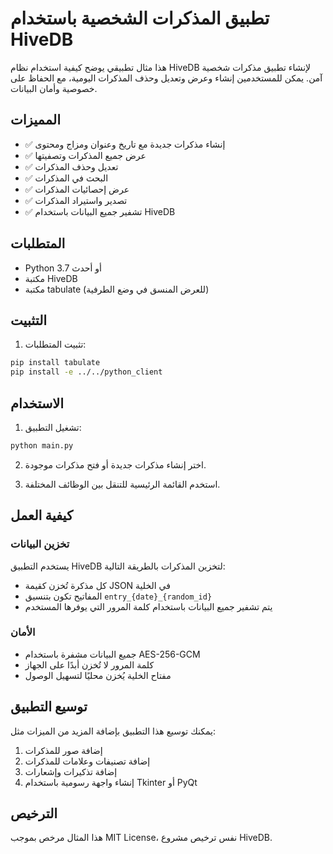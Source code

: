 # تطبيق المذكرات الشخصية باستخدام HiveDB

هذا مثال تطبيقي يوضح كيفية استخدام نظام HiveDB لإنشاء تطبيق مذكرات شخصية آمن. يمكن للمستخدمين إنشاء وعرض وتعديل وحذف المذكرات اليومية، مع الحفاظ على خصوصية وأمان البيانات.

## المميزات

- ✅ إنشاء مذكرات جديدة مع تاريخ وعنوان ومزاج ومحتوى
- ✅ عرض جميع المذكرات وتصفيتها
- ✅ تعديل وحذف المذكرات
- ✅ البحث في المذكرات
- ✅ عرض إحصائيات المذكرات
- ✅ تصدير واستيراد المذكرات
- ✅ تشفير جميع البيانات باستخدام HiveDB

## المتطلبات

- Python 3.7 أو أحدث
- مكتبة HiveDB
- مكتبة tabulate (للعرض المنسق في وضع الطرفية)

## التثبيت

1. تثبيت المتطلبات:

```bash
pip install tabulate
pip install -e ../../python_client
```

## الاستخدام

1. تشغيل التطبيق:

```bash
python main.py
```

2. اختر إنشاء مذكرات جديدة أو فتح مذكرات موجودة.

3. استخدم القائمة الرئيسية للتنقل بين الوظائف المختلفة.

## كيفية العمل

### تخزين البيانات

يستخدم التطبيق HiveDB لتخزين المذكرات بالطريقة التالية:

- كل مذكرة تُخزن كقيمة JSON في الخلية
- المفاتيح تكون بتنسيق `entry_{date}_{random_id}`
- يتم تشفير جميع البيانات باستخدام كلمة المرور التي يوفرها المستخدم

### الأمان

- جميع البيانات مشفرة باستخدام AES-256-GCM
- كلمة المرور لا تُخزن أبدًا على الجهاز
- مفتاح الخلية يُخزن محليًا لتسهيل الوصول

## توسيع التطبيق

يمكنك توسيع هذا التطبيق بإضافة المزيد من الميزات مثل:

1. إضافة صور للمذكرات
2. إضافة تصنيفات وعلامات للمذكرات
3. إضافة تذكيرات وإشعارات
4. إنشاء واجهة رسومية باستخدام Tkinter أو PyQt

## الترخيص

هذا المثال مرخص بموجب MIT License، نفس ترخيص مشروع HiveDB.
